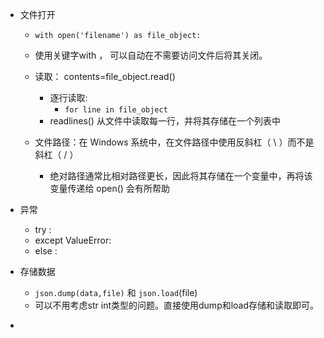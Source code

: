 - 文件打开

  - ``with open('filename') as file_object:``

  - 使用关键字with ， 可以自动在不需要访问文件后将其关闭。

  - 读取： contents=file_object.read()

    - 逐行读取:
      - ``for line in file_object``
    -  readlines() 从文件中读取每一行，并将其存储在一个列表中

  - 文件路径：在 Windows 系统中，在文件路径中使用反斜杠（ \ ）而不是斜杠（ / ）

    - 绝对路径通常比相对路径更长，因此将其存储在一个变量中，再将该变量传递给 open() 会有所帮助
- 异常
  - try :
  - except ValueError:
  - else :
- 存储数据
  - ``json.dump(data,file)`` 和 ``json.load``(file)
  - 可以不用考虑str int类型的问题。直接使用dump和load存储和读取即可。
- ​

